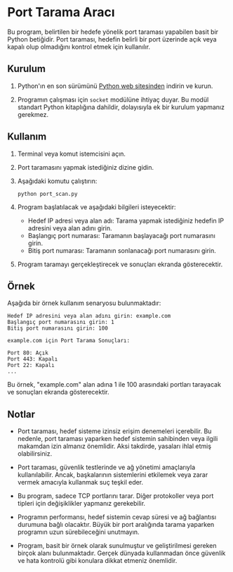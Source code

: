 # Port Tarama Aracı

Bu program, belirtilen bir hedefe yönelik port taraması yapabilen basit bir Python betiğidir. Port taraması, hedefin belirli bir port üzerinde açık veya kapalı olup olmadığını kontrol etmek için kullanılır.

## Kurulum

1. Python'ın en son sürümünü [Python web sitesinden](https://www.python.org/downloads/) indirin ve kurun.

2. Programın çalışması için `socket` modülüne ihtiyaç duyar. Bu modül standart Python kitaplığına dahildir, dolayısıyla ek bir kurulum yapmanız gerekmez.

## Kullanım

1. Terminal veya komut istemcisini açın.

2. Port taramasını yapmak istediğiniz dizine gidin.

3. Aşağıdaki komutu çalıştırın:

   ```
   python port_scan.py
   ```

4. Program başlatılacak ve aşağıdaki bilgileri isteyecektir:

   - Hedef IP adresi veya alan adı: Tarama yapmak istediğiniz hedefin IP adresini veya alan adını girin.
   - Başlangıç port numarası: Taramanın başlayacağı port numarasını girin.
   - Bitiş port numarası: Taramanın sonlanacağı port numarasını girin.

5. Program taramayı gerçekleştirecek ve sonuçları ekranda gösterecektir.

## Örnek

Aşağıda bir örnek kullanım senaryosu bulunmaktadır:

```
Hedef IP adresini veya alan adını girin: example.com
Başlangıç port numarasını girin: 1
Bitiş port numarasını girin: 100

example.com için Port Tarama Sonuçları:

Port 80: Açık
Port 443: Kapalı
Port 22: Kapalı
...
```

Bu örnek, "example.com" alan adına 1 ile 100 arasındaki portları tarayacak ve sonuçları ekranda gösterecektir.

## Notlar

- Port taraması, hedef sisteme izinsiz erişim denemeleri içerebilir. Bu nedenle, port taraması yaparken hedef sistemin sahibinden veya ilgili makamdan izin almanız önemlidir. Aksi takdirde, yasaları ihlal etmiş olabilirsiniz.

- Port taraması, güvenlik testlerinde ve ağ yönetimi amaçlarıyla kullanılabilir. Ancak, başkalarının sistemlerini etkilemek veya zarar vermek amacıyla kullanmak suç teşkil eder.

- Bu program, sadece TCP portlarını tarar. Diğer protokoller veya port tipleri için değişiklikler yapmanız gerekebilir.

- Programın performansı, hedef sistemin cevap süresi ve ağ bağlantısı durumuna bağlı olacaktır. Büyük bir port aralığında tarama yaparken programın uzun sürebileceğini unutmayın.

- Program, basit bir örnek olarak sunulmuştur ve geliştirilmesi gereken birçok alanı bulunmaktadır. Gerçek dünyada kullanmadan önce güvenlik ve hata kontrolü gibi konulara dikkat etmeniz önemlidir.

